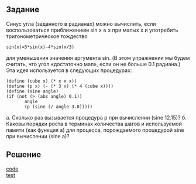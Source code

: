 ## Задание
Синус угла (заданного в радианах) можно вычислить, если воспользоваться приближением sin x ≈ x при малых x и употребить тригонометрическое тождество

```
sin(x)=3*sin(x)−4*sin(x/3)
```
для уменьшения значения аргумента sin. (В этом упражнении мы будем считать, что угол «достаточно мал», если он не больше 0.1 радиана.) Эта идея используется в следующих процедурах:

```
(define (cube x) (* x x x))
(define (p x) (- (* 3 x) (* 4 (cube x))))
(define (sine angle)
(if (not (> (abs angle) 0.1))
       angle
       (p (sine (/ angle 3.0)))))
```

а. Сколько раз вызывается процедура p при вычислении (sine 12.15)?
б. Каковы порядки роста в терминах количества шагов и используемой памяти (как функция a)
для процесса, порождаемого процедурой sine при вычислении (sine a)?

## Решение
[code](../../src/chapter01/solution1_15.rkt)  
[test](../../test/chapter01/test1_15.rkt)
